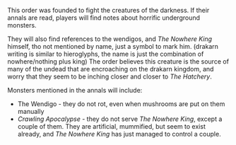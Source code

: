 This order was founded to fight the creatures of the darkness. If their annals are read, players will find notes about horrific underground monsters.

They will also find references to the wendigos, and *The Nowhere King* himself, tho not mentioned by name, just a symbol to mark him. (drakarn writing is similar to hieroglyphs, the name is just the combination of nowhere/nothing plus king) The order believes this creature is the source of many of the undead that are encroaching on the drakarn kingdom, and worry that they seem to be inching closer and closer to *The Hatchery*.

Monsters mentioned in the annals will include:

* The Wendigo - they do not rot, even when mushrooms are put on them manually
* *Crawling Apocalypse* - they do not serve *The Nowhere King*, except a couple of them. They are artificial, mummified, but seem to exist already, and *The Nowhere King* has just managed  to control a couple.

